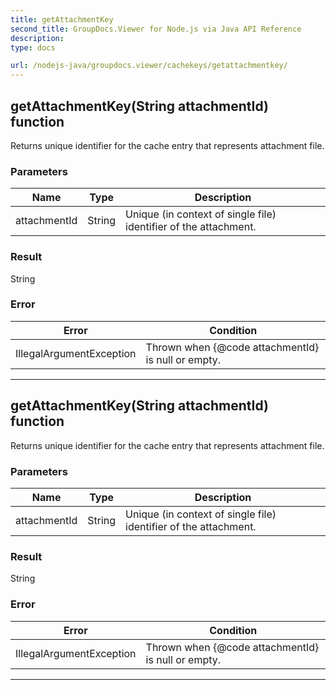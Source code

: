 ```yaml
---
title: getAttachmentKey
second_title: GroupDocs.Viewer for Node.js via Java API Reference
description: 
type: docs

url: /nodejs-java/groupdocs.viewer/cachekeys/getattachmentkey/
---
```


## getAttachmentKey(String attachmentId)  function

 Returns unique identifier for the cache entry that represents attachment file.
 

### Parameters

| Name | Type | Description |
| --- | --- | --- |
| attachmentId | String | Unique (in context of single file) identifier of the attachment. |

### Result
String

### Error

| Error | Condition |
| --- | --- |
 | IllegalArgumentException | Thrown when {@code attachmentId} is null or empty. |


---


## getAttachmentKey(String attachmentId)  function

 Returns unique identifier for the cache entry that represents attachment file.
 

### Parameters

| Name | Type | Description |
| --- | --- | --- |
| attachmentId | String | Unique (in context of single file) identifier of the attachment. |

### Result
String

### Error

| Error | Condition |
| --- | --- |
 | IllegalArgumentException | Thrown when {@code attachmentId} is null or empty. |


---


